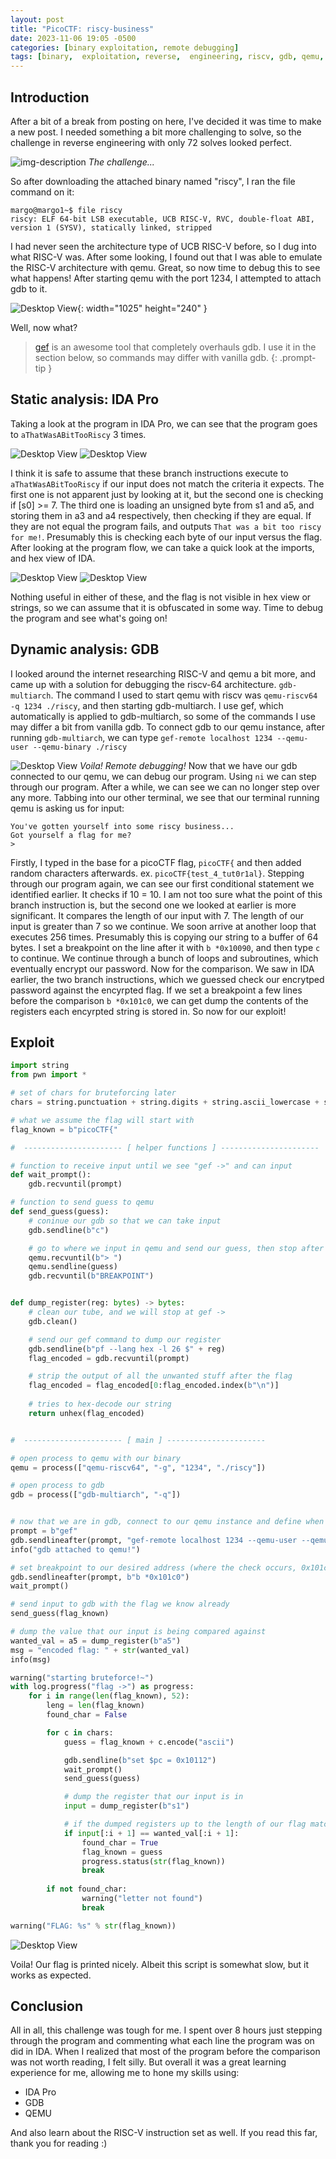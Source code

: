```yaml
---
layout: post
title: "PicoCTF: riscy-business"
date: 2023-11-06 19:05 -0500
categories: [binary exploitation, remote debugging]
tags: [binary,  exploitation, reverse,  engineering, riscv, gdb, qemu, remote, debugging]
---
```


Introduction
---
After a bit of a break from posting on here, I've decided it was time to make a new post. 
I needed something a bit more challenging to solve, so the challenge in reverse engineering with only
72 solves looked perfect.

![img-description](/assets/img/6/1.png)
_The challenge..._

So after downloading the attached binary named "riscy", I ran the file command on it:
```console
margo@margo1~$ file riscy
riscy: ELF 64-bit LSB executable, UCB RISC-V, RVC, double-float ABI, version 1 (SYSV), statically linked, stripped
```


I had never seen the architecture type of UCB RISC-V before, so I dug into what RISC-V was. After some looking, I found out that I was able to
emulate the RISC-V architecture with qemu. Great, so now time to debug this to see what happens! After starting qemu with the port 1234, I attempted to
attach gdb to it.

![Desktop View](/assets/img/6/2.png){: width="1025" height="240" }

Well, now what?


> [gef](https://github.com/hugsy/gef) is an awesome tool that completely overhauls gdb. I use it in the section below, so commands may differ with vanilla gdb.
{: .prompt-tip }

Static analysis: IDA Pro
---
Taking a look at the program in IDA Pro, we can see that the program goes to `aThatWasABitTooRiscy` 3 times.

![Desktop View](/assets/img/6/4.png)
![Desktop View](/assets/img/6/5.png)

I think it is safe to assume that these branch instructions execute to `aThatWasABitTooRiscy` if our input does not match the criteria it expects. The first one is not apparent just by looking at it, but the second one is checking if [s0] >= 7. The third one is loading an unsigned byte from s1 and a5, and storing them in a3 and a4 respectively, then checking if they are equal. If they are not equal the program fails, and outputs `That was a bit too riscy for me!`. Presumably this is checking each byte of our input versus the flag. After looking at the program flow, we can take a quick look at the imports, and hex view of IDA.

![Desktop View](/assets/img/6/6.png)
![Desktop View](/assets/img/6/7.png)

Nothing useful in either of these, and the flag is not visible in hex view or strings, so we can assume that it is obfuscated in some way. Time to debug the program and see what's going on!


Dynamic analysis: GDB
---
I looked around the internet researching RISC-V and qemu a bit more, and came up with a solution for debugging the riscv-64 architecture. `gdb-multiarch`.
The command I used to start qemu with riscv was `qemu-riscv64 -q 1234 ./riscy`, and then starting gdb-multiarch.
I use gef, which automatically is applied to gdb-multiarch, so some of the commands I use may differ a bit from vanilla gdb.
To connect gdb to our qemu instance, after running `gdb-multiarch`, we can type `gef-remote localhost 1234 --qemu-user --qemu-binary ./riscy`

![Desktop View](/assets/img/6/3.png)
_Voila! Remote debugging!_
Now that we have our gdb connected to our qemu, we can debug our program. Using `ni` we can step through our program. After a while, we can see we can no longer step over any more. Tabbing into our other terminal, we see that our terminal running qemu is asking us for input:

```console
You've gotten yourself into some riscy business...
Got yourself a flag for me?
>
```
Firstly, I typed in the base for a picoCTF flag, `picoCTF{` and then added random characters afterwards. ex. `picoCTF{test_4_tut0r1al}`. Stepping through our program again, we can see our first conditional statement we identified earlier. It checks if 10 = 10. I am not too sure what the point of this branch instruction is, but the second one we looked at earlier is more significant. It compares the length of our input with 7. The length of our input is greater than 7 so we continue. We soon arrive at another loop that executes 256 times. Presumably this is copying our string to a buffer of 64 bytes. I set a breakpoint on the line after it with `b *0x10090`, and then type `c` to continue. We continue through a bunch of loops and subroutines, which eventually encrypt our password. Now for the comparison. We saw in IDA earlier, the two branch instructions, which we guessed check our encrytped password against the encyrpted flag. If we set a breakpoint a few lines before the comparison `b *0x101c0`, we can get dump the contents of the registers each encyrpted string is stored in. So now for our exploit!

Exploit
---
```py
import string
from pwn import *

# set of chars for bruteforcing later
chars = string.punctuation + string.digits + string.ascii_lowercase + string.ascii_uppercase

# what we assume the flag will start with
flag_known = b"picoCTF{" 

#  ---------------------- [ helper functions ] ----------------------

# function to receive input until we see "gef ->" and can input
def wait_prompt():
    gdb.recvuntil(prompt)

# function to send guess to qemu
def send_guess(guess):
    # coninue our gdb so that we can take input
    gdb.sendline(b"c")

    # go to where we input in qemu and send our guess, then stop after the breakpoint at 0x101c0 is hit
    qemu.recvuntil(b"> ")
    qemu.sendline(guess)
    gdb.recvuntil(b"BREAKPOINT")


def dump_register(reg: bytes) -> bytes:
    # clean our tube, and we will stop at gef ->
    gdb.clean()

    # send our gef command to dump our register
    gdb.sendline(b"pf --lang hex -l 26 $" + reg)
    flag_encoded = gdb.recvuntil(prompt)

    # strip the output of all the unwanted stuff after the flag
    flag_encoded = flag_encoded[0:flag_encoded.index(b"\n")]
    
    # tries to hex-decode our string
    return unhex(flag_encoded)


#  ---------------------- [ main ] ----------------------

# open process to qemu with our binary
qemu = process(["qemu-riscv64", "-g", "1234", "./riscy"])

# open process to gdb
gdb = process(["gdb-multiarch", "-q"])


# now that we are in gdb, connect to our qemu instance and define when to send input
prompt = b"gef"
gdb.sendlineafter(prompt, "gef-remote localhost 1234 --qemu-user --qemu-binary ./riscy".encode("ascii"))
info("gdb attached to qemu!")

# set breakpoint to our desired address (where the check occurs, 0x101c0), and continue to where input is taken
gdb.sendlineafter(prompt, b"b *0x101c0")
wait_prompt()

# send input to gdb with the flag we know already
send_guess(flag_known)

# dump the value that our input is being compared against
wanted_val = a5 = dump_register(b"a5")
msg = "encoded flag: " + str(wanted_val)
info(msg)

warning("starting bruteforce!~")
with log.progress("flag ->") as progress:
    for i in range(len(flag_known), 52):
        leng = len(flag_known)
        found_char = False

        for c in chars:
            guess = flag_known + c.encode("ascii")

            gdb.sendline(b"set $pc = 0x10112")
            wait_prompt()
            send_guess(guess)

            # dump the register that our input is in
            input = dump_register(b"s1")

            # if the dumped registers up to the length of our flag match, we found the right character
            if input[:i + 1] == wanted_val[:i + 1]:
                found_char = True
                flag_known = guess
                progress.status(str(flag_known))
                break
            
        if not found_char:
                warning("letter not found")
                break

warning("FLAG: %s" % str(flag_known))
```

![Desktop View](/assets/img/6/8.png)

Voila! Our flag is printed nicely. Albeit this script is somewhat slow, but it works as expected.

Conclusion
---
All in all, this challenge was tough for me. I spent over 8 hours just stepping through the program and commenting what each line the program was on did in IDA. 
When I realized that most of the program before the comparison was not worth reading, I felt silly. But overall it was a great learning experience for me, allowing 
me to hone my skills using:

- IDA Pro
- GDB
- QEMU

And also learn about the RISC-V instruction set as well. If you read this far, thank you for reading :)